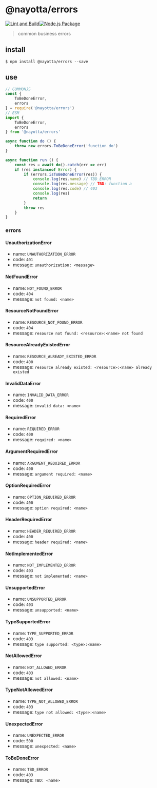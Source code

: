 # @nayotta/errors

[![Lint and Build](https://github.com/nayotta/js-errors/actions/workflows/lint-build.yml/badge.svg)](https://github.com/nayotta/js-errors/actions/workflows/lint-build.yml)[![Node.js Package](https://github.com/nayotta/js-errors/actions/workflows/release.yml/badge.svg)](https://github.com/nayotta/js-errors/actions/workflows/release.yml)

> common business errors

## install

```shell
$ npm install @nayotta/errors --save
```

## use

```js
// COMMONJS
const {
	ToBeDoneError,
	errors
} = require('@nayotta/errors')
// ESM
import {
	ToBeDoneError,
	errors
} from '@nayotta/errors'

async function do () {
	throw new errors.ToBeDoneError('function do')
}

async function run () {
	const res = await do().catch(err => err)
	if (res instanceof Error) {
		if (errors.isToBeDoneError(res)) {
			console.log(res.name) // TBD_ERROR
			console.log(res.message) // TBD: function a
			console.log(res.code) // 403
			console.log(res)
			return
		}
		throw res
	}
}
```

### errors

#### UnauthorizationError

- name: `UNAUTHORIZATION_ERROR`
- code: `401`
- message: `unauthorization: <message>`

#### NotFoundError

- name: `NOT_FOUND_ERROR`
- code: `404`
- message: `not found: <name>`

#### ResourceNotFoundError

- name: `RESOURCE_NOT_FOUND_ERROR`
- code: `404`
- message: `resource not found: <resource>:<name> not found`

#### ResourceAlreadyExistedError

- name: `RESOURCE_ALREADY_EXISTED_ERROR`
- code: `400`
- message: `resource already existed: <resource>:<name> already existed`

#### InvalidDataError

- name: `INVALID_DATA_ERROR`
- code: `400`
- message: `invalid data: <name>`

#### RequiredError

- name: `REQUIRED_ERROR`
- code: `400`
- message: `required: <name>`

#### ArgumentRequiredError

- name: `ARGUMENT_REQUIRED_ERROR`
- code: `400`
- message: `argument required: <name>`

#### OptionRequiredError

- name: `OPTION_REQUIRED_ERROR`
- code: `400`
- message: `option required: <name>`

#### HeaderRequiredError

- name: `HEADER_REQUIRED_ERROR`
- code: `400`
- message: `header required: <name>`

#### NotImplementedError

- name: `NOT_IMPLEMENTED_ERROR`
- code: `403`
- message: `not implemented: <name>`

#### UnsupportedError

- name: `UNSUPPORTED_ERROR`
- code: `403`
- message: `unsupported: <name>`

#### TypeSupportedError

- name: `TYPE_SUPPORTED_ERROR`
- code: `403`
- message: `type supported: <type>:<name>`

#### NotAllowedError

- name: `NOT_ALLOWED_ERROR`
- code: `403`
- message: `not allowed: <name>`

#### TypeNotAllowedError

- name: `TYPE_NOT_ALLOWED_ERROR`
- code: `403`
- message: `type not allowed: <type>:<name>`

#### UnexpectedError

- name: `UNEXPECTED_ERROR`
- code: `500`
- message: `unexpected: <name>`

#### ToBeDoneError

- name: `TBD_ERROR`
- code: `403`
- message: `TBD: <name>`
